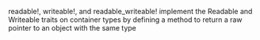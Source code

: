 readable!, writeable!, and readable_writeable! implement the Readable and Writeable traits on container types by defining a method to return a raw pointer to an object with the same type